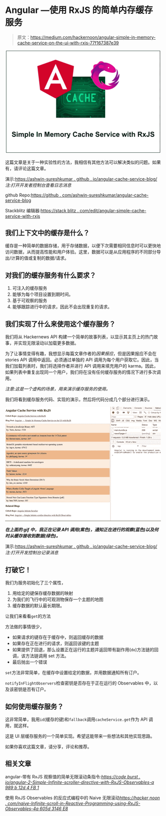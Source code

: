 # Angular —使用 RxJS 的简单内存缓存服务

> 原文：<https://medium.com/hackernoon/angular-simple-in-memory-cache-service-on-the-ui-with-rxjs-77f167387e39>

![](img/6357fc7d4b9a0d7f41a5f17f46d11754.png)

这篇文章是关于一种实验性的方法，我相信有其他方法可以解决类似的问题。如果有，请评论这篇文章。

演示:[https://ashwin-sureshkumar . github . io/angular-cache-service-blog/](https://ashwin-sureshkumar.github.io/angular-cache-service-blog/)*注:打开开发者控制台查看日志消息*

github Repo:[https://github . com/ashwin-sureshkumar/angular-cache-service-blog](https://github.com/ashwin-sureshkumar/angular-cache-service-blog)

Stackblitz 编辑器:[https://stack blitz . com/edit/angular-simple-cache-service-with-rxjs](https://stackblitz.com/edit/angular-simple-cache-service-with-rxjs)

## 我们上下文中的缓存是什么？

缓存是一种简单的数据存储，用于存储数据，以便下次需要相同信息时可以更快地访问数据，从而提高性能和用户体验。这里，数据可以是从应用程序的不同部分导出/计算的值或复制的数据/请求。

## 对我们的缓存服务有什么要求？

1.  可注入的缓存服务
2.  能够为每个项目设置到期时间。
3.  基于可观察的服务
4.  能够跟踪进行中的请求，因此不会出现重复的请求。

## 我们实现了什么来使用这个缓存服务？

我们将从 Hackernews API 构建一个简单的故事列表，以显示其主页上的热门故事，并实现无限滚动以加载更多数据。

为了让事情变得有趣，我想显示每篇文章作者的*因果报应*，但是因果报应不会在 stories API 调用中返回。必须通过单独的 API 调用为每个用户获取它。因此，当我们加载列表时，我们将选择作者并进行 API 调用来填充用户的 karma。因此，如果列表中重复出现同一个用户，我们将在没有任何缓存服务的情况下进行多次调用。

*注意:这是一个虚构的场景，用来演示缓存服务的使用。*

我们将看到缓存服务代码、实现的演示，然后将代码分成几个部分进行演示。

![](img/54fc29b72d50747482579d5467131d61.png)

***在上面的 gif 中，我正在记录 API 调用(紫色)，通知正在进行的观察(蓝色)以及何时从缓存接收到数据(绿色)。***

演示:[https://ashwin-sureshkumar . github . io/angular-cache-service-blog/](https://ashwin-sureshkumar.github.io/angular-cache-service-blog/)*注:打开开发控制台记录消息*

## 打破它！

我们为服务初始化了三个属性，

1.  用给定的键保存缓存数据的映射
2.  为我们的飞行中的可观测物保存一个主题的地图
3.  缓存数据的默认最长期限。

让我们来看看`get`的方法

方法做的事情很少，

*   如果请求的键存在于缓存中，则返回缓存的数据
*   如果存在正在进行的请求，则返回该键的主题
*   如果提供了回退，那么设置正在运行的主题并返回带有副作用(`do`)方法链的回调，该方法链调用 set 方法。
*   最后抛出一个错误

`set`方法非常简单，在缓存中设置给定的数据，并用数据通知所有订户。

`notifyInFlightObservers`检查密钥是否存在于正在运行的 Observables 中，以及该密钥是否有订户。

## 如何使用缓存服务？

这非常简单，我用`id`(缓存的键)和`fallback`调用`cacheService.get`作为 API 调用，就这样。

这是 UI 层缓存服务的一个简单实现。希望这能带来一些想法和其他实现思路。

如果你喜欢这篇文章，请分享，评论和推荐。

## 相关文章

angular-带有 RxJS 观察值的简单无限滚动条指令:[*https://code burst . io/angular-2-Simple-Infinite-scroller-directive-with-RxJS-Observables-a 989 b 12d 4 FB 1*](https://codeburst.io/angular-2-simple-infinite-scroller-directive-with-rxjs-observables-a989b12d4fb1)

使用 RxJS Observables 的反应式编程中的 Naive 无限滚动[*https://hacker noon . com/naive-Infinite-scroll-in-Reactive-Programming-using-RxJS-Observables-4a 605d 3146 E8*](https://hackernoon.com/naive-infinite-scroll-in-reactive-programming-using-rxjs-observables-4a605d3146e8)